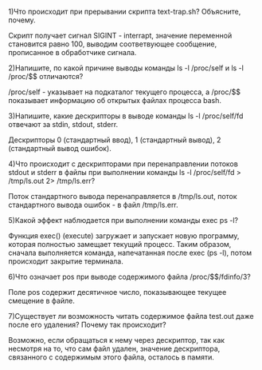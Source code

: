 1)Что происходит при прерывании скрипта text-trap.sh? Объясните, почему.

Скрипт получает сигнал SIGINT - interrapt, значение переменной становится равно 100, выводим соответвующее сообщение, прописанное в обработчике сигнала. 

2)Напишите, по какой причине выводы команды ls -l /proc/self и ls -l /proc/$$ отличаются?

/proc/self - указывает на подкаталог текущего процесса, а /proc/$$ показывает информацию об открытых файлах процесса bash.

3)Напишите, какие дескрипторы в выводе команды ls -l /proc/self/fd отвечают за stdin, stdout, stderr.

Дескрипторы 0 (стандартный ввод), 1 (стандартный вывод), 2 (стандартный вывод ошибок).

4)Что происходит с дескрипторами при перенаправлении потоков stdout и stderr в файлы при выполнении команды ls -l /proc/self/fd > /tmp/ls.out 2> /tmp/ls.err?

Поток стандартного вывода перенаправляется в /tmp/ls.out, поток стандартного вывода ошибок - в файл /tmp/ls.err.

5)Какой эффект наблюдается при выполнении команды exec ps -l?

Функция exec() (execute) загружает и запускает новую программу, которая полностью замещает текущий процесс. Таким образом, сначала выполняется команда, напечатанная после exec (ps -l), потом происходит закрытие терминала. 

6)Что означает pos при выводе содержимого файла /proc/$$/fdinfo/3?

Поле pos содержит десятичное число, показывающее текущее смещение в файле.

7)Существует ли возможность читать содержимое файла test.out даже после его удаления? Почему так происходит?

Возможно, если обращаться к нему через дескриптор, так как несмотря на то, что сам файл удален, значение дескриптора, связанного с содержимым этого файла, осталось в памяти.
